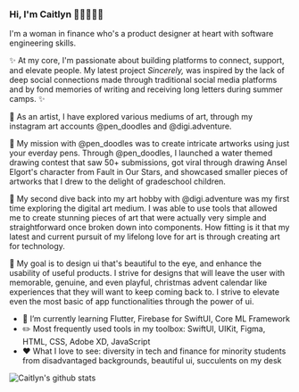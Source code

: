 ### Hi, I'm Caitlyn 👩🏻‍💻🌸✨ 

I'm a woman in finance who's a product designer at heart with software engineering skills.

✨ At my core, I'm passionate about building platforms to connect, support, and elevate people. My latest project _Sincerely,_ was inspired by the lack of deep social connections made through traditional social media platforms and by fond memories of writing and receiving long letters during summer camps. ✨ 

🎨 As an artist, I have explored various mediums of art, through my instagram art accounts @pen_doodles and @digi.adventure.

🍩 My mission with @pen_doodles was to create intricate artworks using just your everday pens. Through @pen_doodles, I launched a water themed drawing contest that saw 50+ submissions, got viral through drawing Ansel Elgort's character from Fault in Our Stars, and showcased smaller pieces of artworks that I drew to the delight of gradeschool children. 

🔮 My second dive back into my art hobby with @digi.adventure was my first time exploring the digital art medium. I was able to use tools that allowed me to create stunning pieces of art that were actually very simple and straightforward once broken down into components. How fitting is it that my latest and current pursuit of my lifelong love for art is through creating art for technology. 

🐚 My goal is to design ui that's beautiful to the eye, and enhance the usability of useful products. I strive for designs that will leave the user with memorable, genuine, and even playful, christmas advent calendar like experiences that they will want to keep coming back to. I strive to elevate even the most basic of app functionalities through the power of ui.

- 🌱 I’m currently learning Flutter, Firebase for SwiftUI, Core ML Framework
- ✏️ Most frequently used tools in my toolbox: SwiftUI, UIKit, Figma, HTML, CSS, Adobe XD, JavaScript
- ❤️ What I love to see: diversity in tech and finance for minority students from disadvantaged backgrounds, beautiful ui, succulents on my desk

![Caitlyn's github stats](https://github-readme-stats.vercel.app/api?username=catekat16&count_private=true&show_icons=true&hide=stars&theme=omni)
